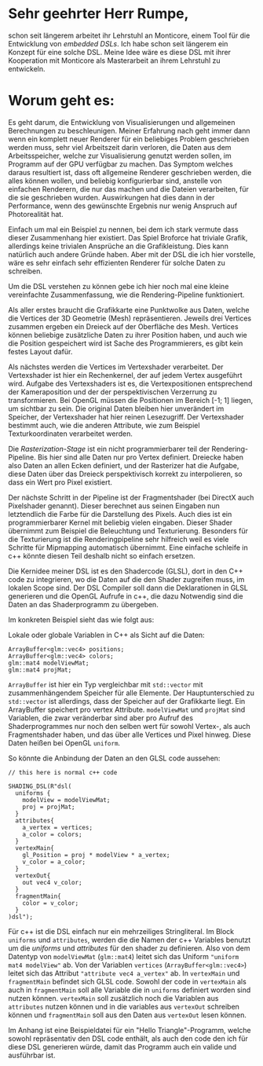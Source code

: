 # Sehr geehrter Herr Rumpe,

schon seit längerem arbeitet ihr Lehrstuhl an Monticore, einem Tool
für die Entwicklung von _embedded DSLs_. Ich habe schon seit längerem
ein Konzept für eine solche DSL.  Meine Idee wäre es diese DSL mit
ihrer Kooperation mit Monticore als Masterarbeit an ihrem Lehrstuhl
zu entwickeln.

# Worum geht es:

Es geht darum, die Entwicklung von Visualisierungen und allgemeinen
Berechnungen zu beschleunigen. Meiner Erfahrung nach geht immer dann
wenn ein komplett neuer Renderer für ein beliebiges Problem
geschrieben werden muss, sehr viel Arbeitszeit darin verloren, die
Daten aus dem Arbeitsspeicher, welche zur Visualisierung genutzt
werden sollen, im Programm auf der GPU verfügbar zu machen. Das
Symptom welches daraus resultiert ist, dass oft allgemeine Renderer
geschrieben werden, die alles können wollen, und beliebig
konfigurierbar sind, anstelle von einfachen Renderern, die nur das
machen und die Dateien verarbeiten, für die sie geschrieben
wurden. Auswirkungen hat dies dann in der Performance, wenn des
gewünschte Ergebnis nur wenig Anspruch auf Photorealität hat.

Einfach um mal ein Beispiel zu nennen, bei dem ich stark vermute dass
dieser Zusammenhang hier existiert. Das Spiel Broforce hat triviale
Grafik, allerdings keine trivialen Ansprüche an die
Grafikleistung. Dies kann natürlich auch andere Gründe haben. Aber mit
der DSL die ich hier vorstelle, wäre es sehr einfach sehr effizienten
Renderer für solche Daten zu schreiben.

Um die DSL verstehen zu können gebe ich hier noch mal eine kleine
vereinfachte Zusammenfassung, wie die Rendering-Pipeline funktioniert.

Als aller erstes braucht die Grafikkarte eine Punktwolke aus Daten,
welche die Vertices der 3D Geometrie (Mesh) repräsentieren. Jeweils drei
Vertices zusammen ergeben ein Dreieck auf der Oberfläche des
Mesh. Vertices können beliebige zusätzliche Daten zu ihrer Position
haben, und auch wie die Position gespeichert wird ist Sache des
Programmierers, es gibt kein festes Layout dafür.

Als nächstes werden die Vertices im Vertexshader
verarbeitet. Der Vertexshader ist hier ein Rechenkernel, der auf
jedem Vertex ausgeführt wird. Aufgabe des Vertexshaders ist es, die
Vertexpositionen entsprechend der Kameraposition und der der
perspektivischen Verzerrung zu transformieren. Bei OpenGL müssen die
Positionen im Bereich [-1; 1] liegen, um sichtbar zu sein. Die
original Daten bleiben hier unverändert im Speicher, der Vertexshader
hat hier reinen Lesezugriff. Der Vertexshader bestimmt auch, wie die
anderen Attribute, wie zum Beispiel Texturkoordinaten verarbeitet
werden.

Die _Rasterization-Stage_ ist ein nicht programmierbarer teil der
Rendering-Pipeline. Bis hier sind alle Daten nur pro Vertex
definiert.  Dreiecke haben also Daten an allen Ecken definiert, und der
Rasterizer hat die Aufgabe, diese Daten über das Dreieck
perspektivisch korrekt zu interpolieren, so dass ein Wert pro
Pixel existiert.

Der nächste Schritt in der Pipeline ist der Fragmentshader (bei
DirectX auch Pixelshader genannt).  Dieser berechnet aus seinen
Eingaben nun letztendlich die Farbe für die Darstellung des
Pixels. Auch dies ist ein programmierbarer Kernel mit beliebig vielen
eingaben. Dieser Shader übernimmt zum Beispiel die Beleuchtung und
Texturierung. Besonders für die Texturierung ist die Renderingpipeline
sehr hilfreich weil es viele Schritte für Mipmapping automatisch
übernimmt. Eine einfache schleife in c++ könnte diesen Teil deshalb
nicht so einfach ersetzen.

Die Kernidee meiner DSL ist es den Shadercode (GLSL), dort in den C++
code zu integrieren, wo die Daten auf die den Shader zugreifen muss, im
lokalen Scope sind. Der DSL Compiler soll dann die Deklarationen in
GLSL generieren und die OpenGL Aufrufe in c++, die dazu Notwendig
sind die Daten an das Shaderprogramm zu übergeben.

Im konkreten Beispiel sieht das wie folgt aus:

Lokale oder globale Variablen in C++ als Sicht auf die Daten:

    ArrayBuffer<glm::vec4> positions;
    ArrayBuffer<glm::vec4> colors;
    glm::mat4 modelViewMat;
    glm::mat4 projMat;

`ArrayBuffer` ist hier ein Typ vergleichbar mit `std::vector` mit
zusammenhängendem Speicher für alle Elemente. Der Hauptunterschied zu
`std::vector` ist allerdings, dass der Speicher auf der Grafikkarte
liegt. Ein ArrayBuffer speichert pro vertex Attribute. `modelViewMat`
und `projMat` sind Variablen, die zwar veränderbar sind aber pro
Aufruf des Shaderprogrammes nur noch den selben wert für sowohl
Vertex-, als auch Fragmentshader haben, und das über alle Vertices und
Pixel hinweg.  Diese Daten heißen bei OpenGL `uniform`.

So könnte die Anbindung der Daten an den GLSL code aussehen:

    // this here is normal c++ code

    SHADING_DSL(R"dsl(
      uniforms {
        modelView = modelViewMat;
        proj = projMat;
      }
      attributes{
        a_vertex = vertices;
        a_color = colors;
      }
      vertexMain{
        gl_Position = proj * modelView * a_vertex;
        v_color = a_color;
      }
      vertexOut{
        out vec4 v_color;
      }
      fragmentMain{
        color = v_color;
      }
    )dsl");

Für c++ ist die DSL einfach nur ein mehrzeiliges Stringliteral. Im
Block `uniforms` und `attributes`, werden die die Namen der c++
Variables benutzt um die _uniforms_ und _attributes_ für den shader
zu definieren. Also von dem Datentyp von `modelViewMat` (`glm::mat4`)
leitet sich das Uniform `"uniform mat4 modelView"` ab. Von der Variablen
`vertices` (`ArrayBuffer<glm::vec4>`) leitet sich das Attribut
`"attribute vec4 a_vertex"` ab. In `vertexMain` und `fragmentMain`
befindet sich GLSL code. Sowohl der code in `vertexMain` als auch in
`fragmentMain` soll alle Variable die in `uniforms` definiert worden
sind nutzen können. `vertexMain` soll zusätzlich noch die Variablen aus
`attributes` nutzen können und in die variables aus `vertexOut`
schreiben können und `fragmentMain` soll aus den Daten aus `vertexOut`
lesen können.

Im Anhang ist eine Beispieldatei für ein "Hello Triangle"-Programm,
welche sowohl repräsentativ den DSL code enthält, als auch den code
den ich für diese DSL generieren würde, damit das Programm auch ein
valide und ausführbar ist.
